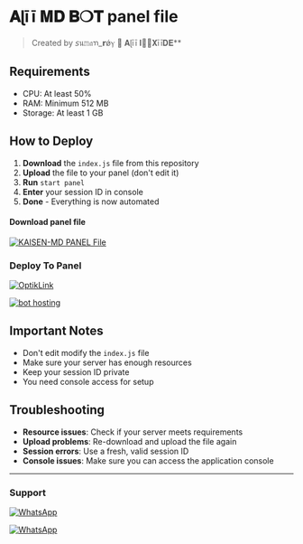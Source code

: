 # 𝐀ɭīī 𝐌𝐃 𝐁❍𝐓 panel file

> Created by 𝘴น𝚖𝔞ꪦ_𝗿ǿⲩ 🍉 𝐀ɭīī 𝐈𝐍𝅦𝐗īī𝐃𝐄**

## Requirements

- CPU: At least 50%
- RAM: Minimum 512 MB
- Storage: At least 1 GB

## How to Deploy

1. **Download** the `index.js` file from this repository
2. **Upload** the file to your panel (don't edit it)
3. **Run** `start panel`
5. **Enter** your session ID in console
6. **Done** - Everything is now automated

#### Download panel file 
<a href="https://raw.githubusercontent.com/sumon9836/ALI-MD_panel_file/refs/heads/main/index.js"><img title="KAISEN-MD PANEL File" src="https://img.shields.io/badge/1 File- download index.js -h?color=black&style=for-the-badge&logo=files"></a>

### Deploy To Panel

<a href="https://optiklink.com"><img title="OptikLink" src="https://img.shields.io/badge/DEPLOY OptikLink-h?color=black&style=for-the-badge&logo=pterodactyl"></a>

<a href="https://bot-hosting.net"><img title="bot hosting" src="https://img.shields.io/badge/DEPLOY bot hosting-h?color=black&style=for-the-badge&logo=pterodactyl"></a>


## Important Notes

- Don't edit modify the `index.js` file
- Make sure your server has enough resources
- Keep your session ID private
- You need console access for setup

## Troubleshooting

- **Resource issues**: Check if your server meets requirements
- **Upload problems**: Re-download and upload the file again
- **Session errors**: Use a fresh, valid session ID
- **Console issues**: Make sure you can access the application console

-------




 ### Support

<a href="https://chat.whatsapp.com/EP0hLj5Pjx89s9VXbzZ3iV?mode=ac_t"><img alt="WhatsApp" src="https://img.shields.io/badge/JOIN-WHATSAAP%20GROUP-25D366?style=for-the-badge&logo=whatsapp"/></a>

<a href="https://chat.whatsapp.com/EP0hLj5Pjx89s9VXbzZ3iV?mode=ac_t"><img alt="WhatsApp" src="https://img.shields.io/badge/follow-WHATSAAP%20channel-25D366?style=for-the-badge&logo=whatsapp"/></a>
